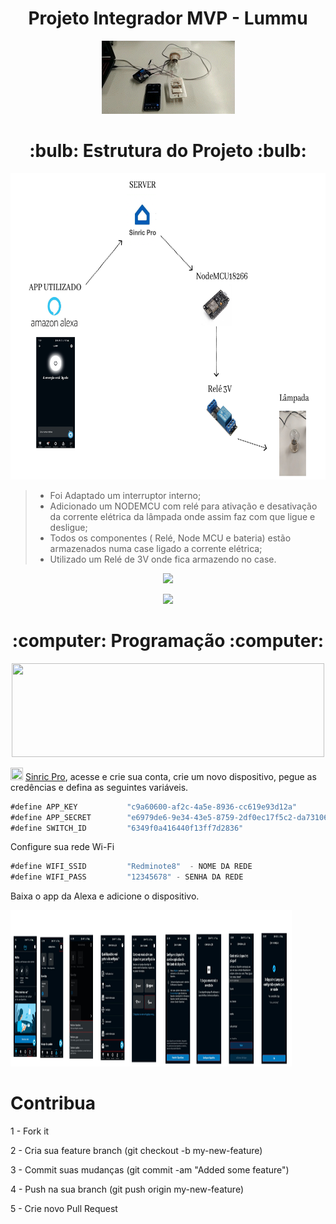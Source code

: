 <h1 align="center"> Projeto Integrador MVP - Lummu </h1>


<p align="center">
<img src="imagens/FuncionamentoProjeto.gif">
</p>

<h1 align="center"> :bulb: Estrutura do Projeto :bulb: </h1>

<p align="center">
<img src="imagens/EstruturaProjeto.pdf" width="900" height="490">
</p>


> - Foi Adaptado um interruptor interno; 
> - Adicionado um NODEMCU com relé para ativação e desativação da corrente elétrica da lâmpada onde assim faz com que ligue e desligue;
> - Todos os componentes ( Relé, Node MCU e bateria) estão armazenados numa case ligado a corrente elétrica;
> - Utilizado um Relé de 3V onde fica armazendo no case.

<p align="center">
<img src="imagens/ComponentesInternos.png">
</p>
<p align="center">
<img src="imagens/Lampada.png">
</p>

<h1 align="center"> :computer: Programação :computer: </h1>

<p align="center">
<img src="imagens/7.png" width="500" height="150">
</p>

<img src="https://cdn1.iconfinder.com/data/icons/mix-color-4/502/Untitled-21-512.png" width="20" height="20"> [Sinric Pro](https://portal.sinric.pro/register), acesse e crie sua conta, crie um novo dispositivo, pegue as credências e defina as seguintes variáveis.


```js
#define APP_KEY           "c9a60600-af2c-4a5e-8936-cc619e93d12a" 
#define APP_SECRET        "e6979de6-9e34-43e5-8759-2df0ec17f5c2-da731060-ad89-4851-9303-1322fe232cfa"
#define SWITCH_ID         "6349f0a416440f13ff7d2836"
```
Configure sua rede Wi-Fi

```js
#define WIFI_SSID         "Redminote8"  - NOME DA REDE  
#define WIFI_PASS         "12345678" - SENHA DA REDE
```

Baixa o app da Alexa e adicione o dispositivo.

<img src="imagens/TutorialConfigAlexa.pdf" width="450" height="250">

# Contribua 

1 - Fork it

2 - Cria sua feature branch (git checkout -b my-new-feature)

3 - Commit suas mudanças (git commit -am "Added some feature")

4 - Push na sua branch (git push origin my-new-feature)

5 - Crie novo Pull Request